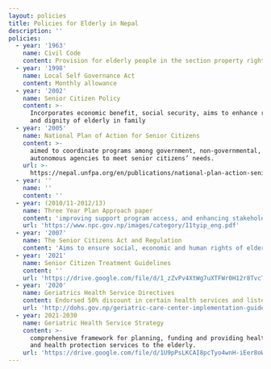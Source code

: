 ```yaml
---
layout: policies
title: Policies for Elderly in Nepal
description: ''
policies:
  - year: '1963'
    name: Civil Code
    content: Provision for elderly people in the section property right distribution
  - year: '1998'
    name: Local Self Governance Act
    content: Monthly allowance
  - year: '2002'
    name: Senior Citizen Policy
    content: >-
      Incorporates economic benefit, social security, aims to enhance respect
      and dignity of elderly in family
  - year: '2005'
    name: National Plan of Action for Senior Citizens
    content: >-
      aimed to coordinate programs among government, non-governmental, and
      autonomous agencies to meet senior citizens’ needs.
    url: >-
      https://nepal.unfpa.org/en/publications/national-plan-action-senior-citizens#:~:text=The%20Government%20of%20Nepal%20developed,non%2Dgovernmental%20and%20autonomous%20agencies.
  - year: ''
    name: ''
    content: ''
  - year: (2010/11-2012/13)
    name: Three Year Plan Approach paper
    content: 'improving support program access, and enhancing stakeholder coordination'
    url: 'https://www.npc.gov.np/images/category/11tyip_eng.pdf'
  - year: '2007'
    name: The Senior Citizens Act and Regulation
    content: 'Aims to ensure social, economic and human rights of elderly citizens'
  - year: '2021'
    name: Senior Citizen Treatment Guidelines
    content: ''
    url: 'https://drive.google.com/file/d/1_zZvPv4XtWg7uXTFWr0H12r8TvcTIYgz/view'
  - year: '2020'
    name: Geriatrics Health Service Directives
    content: Endorsed 50% discount in certain health services and listed 24 hospitals
    url: 'http://dohs.gov.np/geriatric-care-center-implementation-guideline2077/'
  - year: 2021-2030
    name: Geriatric Health Service Strategy
    content: >-
      comprehensive framework for planning, funding and providing health care
      and health protection services to the elderly.
    url: 'https://drive.google.com/file/d/1U9pPsLKCAI8pcTyo4wnH-iEer8oW5x_C/view'
---
```


